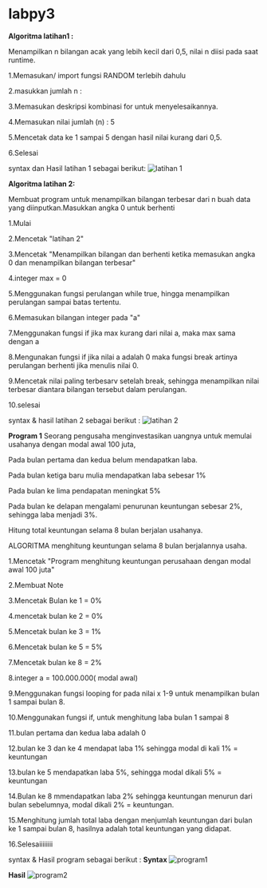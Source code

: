 # labpy3
**Algoritma latihan1 :**

Menampilkan n bilangan acak yang lebih kecil dari 0,5, nilai n diisi 
pada saat runtime.

1.Memasukan/ import fungsi RANDOM terlebih dahulu

2.masukkan jumlah n :

3.Memasukan deskripsi kombinasi for untuk menyelesaikannya.

4.Memasukan nilai jumlah (n) : 5

5.Mencetak data ke 1 sampai 5 dengan hasil nilai kurang dari 0,5.

6.Selesai

syntax dan Hasil latihan 1 sebagai berikut:
![latihan 
1](https://user-images.githubusercontent.com/45659195/53345514-f31f2f80-38c9-11e9-8bd4-09ce1d8ace86.png)


**Algoritma latihan 2:**

Membuat program untuk menampilkan bilangan terbesar dari n buah data 
yang diinputkan.Masukkan angka 0 untuk berhenti

1.Mulai

2.Mencetak "latihan 2"

3.Mencetak "Menampilkan bilangan dan berhenti ketika memasukan angka 0 
dan menampilkan bilangan terbesar"

4.integer max = 0

5.Menggunakan fungsi perulangan while true, hingga menampilkan 
perulangan sampai batas tertentu.

6.Memasukan bilangan integer pada "a"

7.Menggunakan fungsi if jika max kurang dari nilai a, maka max sama 
dengan a

8.Mengunakan fungsi if jika nilai a adalah 0 maka fungsi break artinya 
perulangan berhenti jika menulis nilai 0.

9.Mencetak nilai paling terbesarv setelah break, sehingga menampilkan 
nilai terbesar diantara bilangan tersebut dalam perulangan.

10.selesai

syntax & hasil latihan 2 sebagai berikut :
![latihan 
2](https://user-images.githubusercontent.com/45659195/53345747-7476c200-38ca-11e9-9fd9-f24a4ca9b742.png)


**Program 1**
Seorang pengusaha menginvestasikan uangnya untuk memulai usahanya dengan 
modal awal 100 juta,

Pada bulan pertama dan kedua belum mendapatkan laba.

Pada bulan ketiga baru mulia mendapatkan laba sebesar 1%

Pada bulan ke lima pendapatan meningkat 5%

Pada bulan ke delapan mengalami penurunan keuntungan sebesar 2%, 
sehingga laba menjadi 3%.

Hitung total keuntungan selama 8 bulan berjalan usahanya.

ALGORITMA menghitung keuntungan selama 8 bulan berjalannya usaha.

1.Mencetak "Program menghitung keuntungan perusahaan dengan modal awal 
100 juta"

2.Membuat Note

3.Mencetak Bulan ke 1 = 0%

4.mencetak bulan ke 2 = 0%

5.Mencetak bulan ke 3 = 1%

6.Mencetak bulan ke 5 = 5%

7.Mencetak bulan ke 8 = 2%

8.integer a = 100.000.000( modal awal)

9.Menggunakan fungsi looping for pada nilai x 1-9 untuk menampilkan 
bulan 1 sampai bulan 8.

10.Menggunakan fungsi if, untuk menghitung laba bulan 1 sampai 8

11.bulan pertama dan kedua laba adalah 0

12.bulan ke 3 dan ke 4 mendapat laba 1% sehingga modal di kali 1% = 
keuntungan

13.bulan ke 5 mendapatkan laba 5%, sehingga modal dikali 5% = keuntungan

14.Bulan ke 8 mmendapatkan laba 2% sehingga keuntungan menurun dari 
bulan sebelumnya, modal dikali 2% = keuntungan.

15.Menghitung jumlah total laba dengan menjumlah keuntungan dari bulan 
ke 1 sampai bulan 8, hasilnya adalah total keuntungan yang didapat.

16.Selesaiiiiiiii

syntax & Hasil program sebagai berikut :
**Syntax**
![program1](https://user-images.githubusercontent.com/45659195/53346070-21513f00-38cb-11e9-8b8f-fdf51f808273.png)


**Hasil**
![program2](https://user-images.githubusercontent.com/45659195/53346150-5198dd80-38cb-11e9-9fea-c251e57f6ceb.png)


